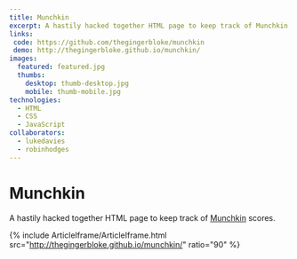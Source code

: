 ```yaml
---
title: Munchkin
excerpt: A hastily hacked together HTML page to keep track of Munchkin scores
links:
 code: https://github.com/thegingerbloke/munchkin
 demo: http://thegingerbloke.github.io/munchkin/
images:
  featured: featured.jpg
  thumbs:
    desktop: thumb-desktop.jpg
    mobile: thumb-mobile.jpg
technologies:
  - HTML
  - CSS
  - JavaScript
collaborators:
  - lukedavies
  - robinhodges
---
```


# Munchkin

A hastily hacked together HTML page to keep track of [Munchkin](http://www.worldofmunchkin.com/cardgame/) scores.

{% include ArticleIframe/ArticleIframe.html src="http://thegingerbloke.github.io/munchkin/" ratio="90" %}
